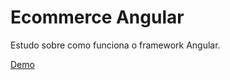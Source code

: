 # Ecommerce Angular

Estudo sobre como funciona o framework Angular.

[Demo](https://rarysson.github.io/Ecommerce-Angular/)
